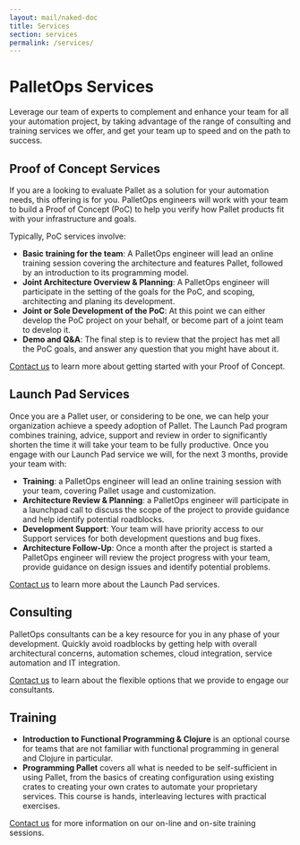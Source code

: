 ```yaml
---
layout: mail/naked-doc
title: Services
section: services
permalink: /services/
---
```


# PalletOps Services

Leverage our team of experts to complement and enhance your team for
all your automation project, by taking advantage of the range of
consulting and training services we offer, and get your team up to
speed and on the path to success.

## Proof of Concept Services

If you are a looking to evaluate Pallet as a solution for your
automation needs, this offering is for you. PalletOps engineers will
work with your team to build a Proof of Concept (PoC) to help you
verify how Pallet products fit with your infrastructure and goals.

Typically, PoC services involve:

 - __Basic training for the team__: A PalletOps engineer will lead an
      online training session covering the architecture and features
      Pallet, followed by an introduction to its programming model.
 - __Joint Architecture Overview & Planning__: A PalletOps engineer
      will participate in the setting of the goals for the PoC, and
      scoping, architecting and planing its development.
 - __Joint or Sole Development of the PoC__: At this point we can either
      develop the PoC project on your behalf, or become part of a
      joint team to develop it.
 - __Demo and Q&A__: The final step is to review that the project has
      met all the PoC goals, and answer any question that you might
      have about it.


[Contact us](/contact) to learn more about getting started with your Proof
of Concept. 

## Launch Pad Services

Once you are a Pallet user, or considering to be one, we can help your
organization achieve a speedy adoption of Pallet. The Launch Pad
program combines training, advice, support and review in order to
significantly shorten the time it will take your team to be fully
productive. Once you engage with our Launch Pad service we will, for
the next 3 months, provide your team with:

 - __Training__: a PalletOps engineer will lead an online training
      session with your team, covering Pallet usage and customization.
 - __Architecture Review & Planning__: a PalletOps engineer will
      participate in a launchpad call to discuss the scope of the
      project to provide guidance and help identify potential
      roadblocks.
 - __Development Support__: Your team will have priority access to
      our Support services for both development questions and bug
      fixes.
 - __Architecture Follow-Up__: Once a month after the project is
      started a PalletOps engineer will review the project progress
      with your team, provide guidance on design issues and identify
      potential problems.
     
[Contact us](/contact) to learn more about the Launch Pad services.

## Consulting

PalletOps consultants can be a key resource for you in any phase of
your development. Quickly avoid roadblocks by getting help with
overall architectural concerns, automation schemes, cloud integration,
service automation and IT integration.

[Contact us](/contact) to learn about the flexible options that we
provide to engage our consultants.


## Training

 - __Introduction to Functional Programming & Clojure__ is an optional
   course for teams that are not familiar with functional programming
   in general and Clojure in particular.
 - __Programming Pallet__ covers all what is needed to be
   self-sufficient in using Pallet, from the basics of creating
   configuration using existing crates to creating your own crates to
   automate your proprietary services. This course is hands,
   interleaving lectures with practical exercises.
   
   
[Contact us](/contact) for more information on our on-line and on-site
training sessions.
 
     
     


